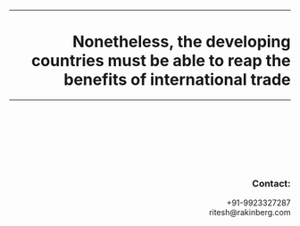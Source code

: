 <hr>

<h1 id="demo" style="text-align:right;"> Nonetheless, the developing countries must be able to reap the benefits of international trade</h1>

<hr>

<br>
<br>
<br>
<br>
<br>
<br>

<h3 id="demo" style="text-align:right;">Contact:</h3>
<p id="demo" style="text-align:right;">
+91-9923327287
<br>ritesh@rakinberg.com
</p>
